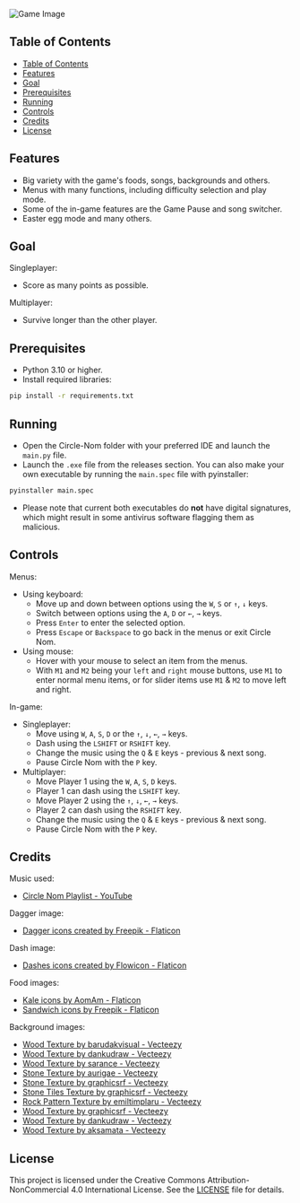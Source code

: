 ![Game Image](others/readme_image_1.png)

## Table of Contents

- [Table of Contents](#table-of-contents)
- [Features](#features)
- [Goal](#goal)
- [Prerequisites](#prerequisites)
- [Running](#running)
- [Controls](#controls)
- [Credits](#credits)
- [License](#license)

## Features

- Big variety with the game's foods, songs, backgrounds and others.
- Menus with many functions, including difficulty selection and play mode.
- Some of the in-game features are the Game Pause and song switcher. 
- Easter egg mode and many others.

## Goal

Singleplayer:
- Score as many points as possible.

Multiplayer:
- Survive longer than the other player.

## Prerequisites

- Python 3.10 or higher.
- Install required libraries:
```bash
pip install -r requirements.txt
```

## Running

- Open the Circle-Nom folder with your preferred IDE and launch the `main.py` file.
- Launch the `.exe` file from the releases section. You can also make your own executable by running the `main.spec` file with pyinstaller:
```bash
pyinstaller main.spec
```
- Please note that current both executables do **not** have digital signatures, which might result in some antivirus software flagging them as malicious.

## Controls

Menus:
- Using keyboard:
  - Move up and down between options using the `W`, `S` or `↑`, `↓` keys.
  - Switch between options using the `A`, `D` or `←`, `→` keys.
  - Press `Enter` to enter the selected option.
  - Press `Escape` or `Backspace` to go back in the menus or exit Circle Nom.
- Using mouse:
  - Hover with your mouse to select an item from the menus.
  - With `M1` and `M2` being your `left` and `right` mouse buttons, use `M1` to enter normal menu items, or for slider items use `M1` & `M2` to move left and right.

In-game:
- Singleplayer:
    - Move using `W`, `A`, `S`, `D` or the `↑`, `↓`, `←`, `→` keys.
    - Dash using the `LSHIFT` or `RSHIFT` key.
    - Change the music using the `Q` & `E` keys - previous & next song.
    - Pause Circle Nom with the `P` key.
- Multiplayer:
    - Move Player 1 using the `W`, `A`, `S`, `D` keys.
    - Player 1 can dash using the `LSHIFT` key.
    - Move Player 2 using the `↑`, `↓`, `←`, `→` keys.
    - Player 2 can dash using the `RSHIFT` key.
    - Change the music using the `Q` & `E` keys - previous & next song.
    - Pause Circle Nom with the `P` key.

## Credits

Music used:
- [Circle Nom Playlist - YouTube](https://youtube.com/playlist?list=PLXh2LnVpYeGshiAfckrBB0CvswgWv08WY&si=fghVy5HBqIqqJyV8)

Dagger image:
- [Dagger icons created by Freepik - Flaticon](https://www.flaticon.com/free-icons/dagger)

Dash image:
- [Dashes icons created by Flowicon - Flaticon](https://www.flaticon.com/free-icons/dashes)

Food images:
- [Kale icons by AomAm - Flaticon](https://www.flaticon.com/free-icons/kale)
- [Sandwich icons by Freepik - Flaticon](https://www.flaticon.com/free-icons/sandwich)

Background images:
- [Wood Texture by barudakvisual - Vecteezy](https://www.vecteezy.com/vector-art/2173386-wood-texture-background)
- [Wood Texture by dankudraw - Vecteezy](https://www.vecteezy.com/vector-art/3343397-wood-texture-background)
- [Wood Texture by sarance - Vecteezy](https://www.vecteezy.com/vector-art/3157015-wood-texture-background)
- [Stone Texture by aurigae - Vecteezy](https://www.vecteezy.com/vector-art/10826187-stone-texture-background-best-for-building-material)
- [Stone Texture by graphicsrf - Vecteezy](https://www.vecteezy.com/vector-art/447228-a-wall-made-of-stone)
- [Stone Tiles Texture by graphicsrf - Vecteezy](https://www.vecteezy.com/vector-art/3678912-stone-tiles-texture-in-cartoon-style)
- [Rock Pattern Texture by emiltimplaru - Vecteezy](https://www.vecteezy.com/vector-art/1838118-rock-seamless-pattern-vector-design-illustration)
- [Wood Texture by graphicsrf - Vecteezy](https://www.vecteezy.com/vector-art/360422-texture)
- [Wood Texture by dankudraw - Vecteezy](https://www.vecteezy.com/vector-art/2193057-wood-texture-background)
- [Wood Texture by aksamata - Vecteezy](https://www.vecteezy.com/vector-art/3380195-old-wood-plank-background)

## License

This project is licensed under the Creative Commons Attribution-NonCommercial 4.0 International License. See the [LICENSE](./LICENSE) file for details.
